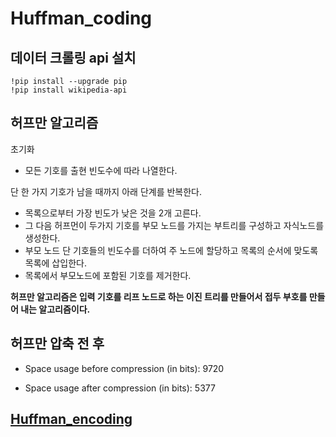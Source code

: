 # Huffman_coding


## 데이터 크롤링 api 설치

```
!pip install --upgrade pip
!pip install wikipedia-api
```

## 허프만 알고리즘

초기화
- 모든 기호를 출현 빈도수에 따라 나열한다.

단 한 가지 기호가 남을 때까지 아래 단계를 반복한다.

- 목록으로부터 가장 빈도가 낮은 것을 2개 고른다.
- 그 다음 허프먼이 두가지 기호를 부모 노드를 가지는 부트리를 구성하고 자식노드를 생성한다.
- 부모 노드 단 기호들의 빈도수를 더하여 주 노드에 할당하고 목록의 순서에 맞도록 목록에 삽입한다.
- 목록에서 부모노드에 포함된 기호를 제거한다.

**허프만 알고리즘은 입력 기호를 리프 노드로 하는 이진 트리를 만들어서 접두 부호를 만들어 내는 알고리즘이다.**

## 허프만 압축 전 후

- Space usage before compression (in bits): 9720

- Space usage after compression (in bits): 5377

## [Huffman_encoding](https://github.com/DAEHEE97/Huffman_encoding/blob/main/Huffman_coding.ipynb)
